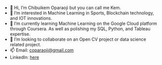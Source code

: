 - 👋 Hi, I’m Chibuikem Oparaoji but you can call me Kem.
- 👀 I’m interested in Machine Learning in Sports, Blockchain technology, and IOT innovations.
- 🌱 I’m currently learning Machine Learning on the Google Cloud platform through Coursera. As well as polishing my SQL, Python, and Tableau expertise.
- 💞️ I’m looking to collaborate on an Open CV project or data science related project.
- 📫 Email: coparaoji@gmail.com
- LinkedIn: <a href="https://www.linkedin.com/in/chibuikem-oparaoji/" target="_blank" rel="noopener noreferrer">here<a>

<!---
coparaoji/coparaoji is a ✨ special ✨ repository because its `README.md` (this file) appears on your GitHub profile.
You can click the Preview link to take a look at your changes.
--->
